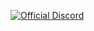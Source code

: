 [![Official Discord](https://img.shields.io/static/v1.svg?label=OFFICIAL&message=DISCORD&color=blue&logo=discord&style=for-the-badge)](https://google.com)
